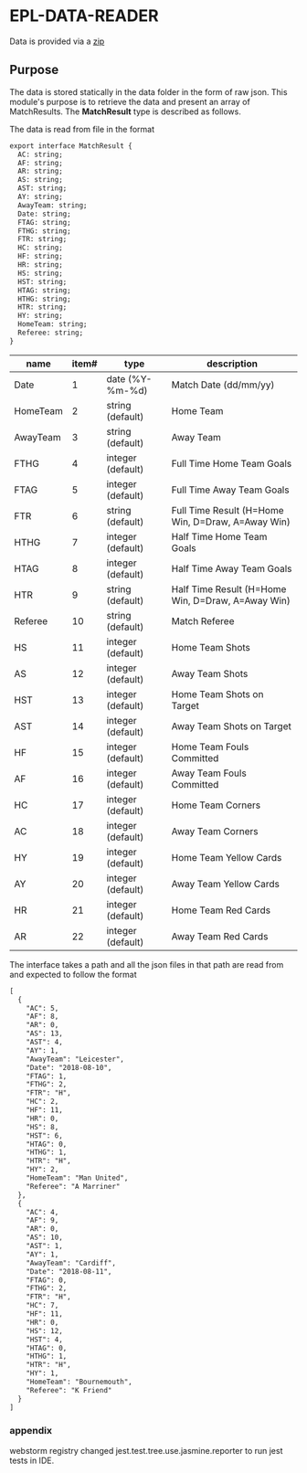 # EPL-DATA-READER

Data is provided via a [zip](https://datahub.io/sports-data/english-premier-league#data)

## Purpose
The data is stored statically in the data folder in the form of raw json. This module's 
purpose is to retrieve the data and present an array of MatchResults. The **MatchResult**
type is described as follows.


The data is read from file in the format 

```markdown
export interface MatchResult {
  AC: string;
  AF: string;
  AR: string;
  AS: string;
  AST: string;
  AY: string;
  AwayTeam: string;
  Date: string;
  FTAG: string;
  FTHG: string;
  FTR: string;
  HC: string;
  HF: string;
  HR: string;
  HS: string;
  HST: string;
  HTAG: string;
  HTHG: string;
  HTR: string;
  HY: string;
  HomeTeam: string;
  Referee: string;
}
```

| name | item# | type | description |
|------|-------|------|-------------|
| Date	|1 |	date (%Y-%m-%d)	| Match Date (dd/mm/yy) |
| HomeTeam	| 2 |	string (default)| 	Home Team |
AwayTeam	| 3 |	string (default)| 	Away Team |
FTHG	| 4 |	integer (default)| 	Full Time Home Team Goals |
FTAG	| 5 |	integer (default)| 	Full Time Away Team Goals |
FTR	| 6 |	string (default)| 	Full Time Result (H=Home Win, D=Draw, A=Away Win) |
HTHG	| 7 |	integer (default)| 	Half Time Home Team Goals |
HTAG	| 8 |	integer (default)| 	Half Time Away Team Goals |
HTR	| 9 |	string (default)| 	Half Time Result (H=Home Win, D=Draw, A=Away Win) |
Referee	| 10 |	string (default)| 	Match Referee |
HS	| 11 |	integer (default)| 	Home Team Shots |
AS	| 12 |	integer (default)| 	Away Team Shots |
HST	|13 |	integer (default)| 	Home Team Shots on Target |
AST	| 14 |	integer (default)| 	Away Team Shots on Target |
HF	| 15 |	integer (default)| 	Home Team Fouls Committed |
AF	| 16 |	integer (default)| 	Away Team Fouls Committed |
HC	| 17 |	integer (default)| 	Home Team Corners |
AC	| 18 |	integer (default)| 	Away Team Corners |
HY	| 19 |	integer (default)| 	Home Team Yellow Cards |
AY	| 20 |	integer (default)| 	Away Team Yellow Cards |
HR	| 21 |	integer (default)| 	Home Team Red Cards |
AR	| 22 |	integer (default)| 	Away Team Red Cards |



The interface takes a path and all the json files in that path are read from and expected to follow the format

```markdown
[
  {
    "AC": 5,
    "AF": 8,
    "AR": 0,
    "AS": 13,
    "AST": 4,
    "AY": 1,
    "AwayTeam": "Leicester",
    "Date": "2018-08-10",
    "FTAG": 1,
    "FTHG": 2,
    "FTR": "H",
    "HC": 2,
    "HF": 11,
    "HR": 0,
    "HS": 8,
    "HST": 6,
    "HTAG": 0,
    "HTHG": 1,
    "HTR": "H",
    "HY": 2,
    "HomeTeam": "Man United",
    "Referee": "A Marriner"
  },
  {
    "AC": 4,
    "AF": 9,
    "AR": 0,
    "AS": 10,
    "AST": 1,
    "AY": 1,
    "AwayTeam": "Cardiff",
    "Date": "2018-08-11",
    "FTAG": 0,
    "FTHG": 2,
    "FTR": "H",
    "HC": 7,
    "HF": 11,
    "HR": 0,
    "HS": 12,
    "HST": 4,
    "HTAG": 0,
    "HTHG": 1,
    "HTR": "H",
    "HY": 1,
    "HomeTeam": "Bournemouth",
    "Referee": "K Friend"
  }
]

```


### appendix

webstorm registry changed jest.test.tree.use.jasmine.reporter to run
jest tests in IDE.
